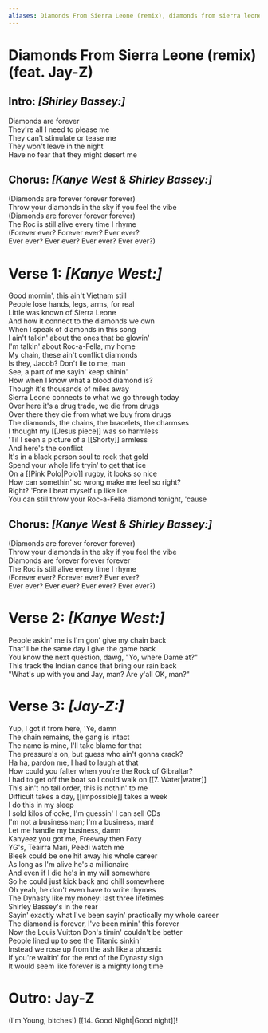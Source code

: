 ```yaml
---
aliases: Diamonds From Sierra Leone (remix), diamonds from sierra leone (remix)
---
```


# Diamonds From Sierra Leone (remix) (feat. Jay-Z)

## Intro: _[Shirley Bassey:]_

Diamonds are forever  
They're all I need to please me  
They can't stimulate or tease me  
They won't leave in the night  
Have no fear that they might desert me  

## Chorus: _[Kanye West & Shirley Bassey:]_

(Diamonds are forever forever forever)  
Throw your diamonds in the sky if you feel the vibe  
(Diamonds are forever forever forever)  
The Roc is still alive every time I rhyme  
(Forever ever? Forever ever? Ever ever?  
Ever ever? Ever ever? Ever ever? Ever ever?)  

# Verse 1: _[Kanye West:]_

Good mornin', this ain't Vietnam still  
People lose hands, legs, arms, for real  
Little was known of Sierra Leone  
And how it connect to the diamonds we own  
When I speak of diamonds in this song  
I ain't talkin' about the ones that be glowin'  
I'm talkin' about Roc-a-Fella, my home  
My chain, these ain't conflict diamonds  
Is they, Jacob? Don't lie to me, man  
See, a part of me sayin' keep shinin'  
How when I know what a blood diamond is?  
Though it's thousands of miles away  
Sierra Leone connects to what we go through today  
Over here it's a drug trade, we die from drugs  
Over there they die from what we buy from drugs  
The diamonds, the chains, the bracelets, the charmses  
I thought my [[Jesus piece]] was so harmless  
'Til I seen a picture of a [[Shorty]] armless  
And here's the conflict  
It's in a black person soul to rock that gold  
Spend your whole life tryin' to get that ice  
On a [[Pink Polo|Polo]] rugby, it looks so nice  
How can somethin' so wrong make me feel so right?  
Right? 'Fore I beat myself up like Ike  
You can still throw your Roc-a-Fella diamond tonight, 'cause  

## Chorus: _[Kanye West & Shirley Bassey:]_

(Diamonds are forever forever forever)  
Throw your diamonds in the sky if you feel the vibe  
Diamonds are forever forever forever  
The Roc is still alive every time I rhyme  
(Forever ever? Forever ever? Ever ever?  
Ever ever? Ever ever? Ever ever? Ever ever?)  

# Verse 2: _[Kanye West:]_

People askin' me is I'm gon' give my chain back  
That'll be the same day I give the game back  
You know the next question, dawg, "Yo, where Dame at?"  
This track the Indian dance that bring our rain back  
"What's up with you and Jay, man? Are y'all OK, man?"  

# Verse 3: _[Jay-Z:]_

Yup, I got it from here, 'Ye, damn  
The chain remains, the gang is intact  
The name is mine, I'll take blame for that  
The pressure's on, but guess who ain't gonna crack?  
Ha ha, pardon me, I had to laugh at that  
How could you falter when you're the Rock of Gibraltar?  
I had to get off the boat so I could walk on [[7. Water|water]]  
This ain't no tall order, this is nothin' to me  
Difficult takes a day, [[impossible]] takes a week  
I do this in my sleep  
I sold kilos of coke, I'm guessin' I can sell CDs  
I'm not a businessman; I'm a business, man!  
Let me handle my business, damn  
Kanyeez you got me, Freeway then Foxy  
YG's, Teairra Mari, Peedi watch me  
Bleek could be one hit away his whole career  
As long as I'm alive he's a millionaire  
And even if I die he's in my will somewhere  
So he could just kick back and chill somewhere  
Oh yeah, he don't even have to write rhymes  
The Dynasty like my money: last three lifetimes  
Shirley Bassey's in the rear  
Sayin' exactly what I've been sayin' practically my whole career  
The diamond is forever, I've been minin' this forever  
Now the Louis Vuitton Don's timin' couldn't be better  
People lined up to see the Titanic sinkin'  
Instead we rose up from the ash like a phoenix  
If you're waitin' for the end of the Dynasty sign  
It would seem like forever is a mighty long time  

# Outro: Jay-Z

(I'm Young, bitches!) [[14. Good Night|Good night]]!
